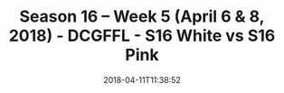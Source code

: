 ---
title: Season 16 – Week 5 (April 6 & 8, 2018) - DCGFFL - S16 White vs S16 Pink
teams-score:
- team: _teams/s16-white.md
  score: 0
- team: _teams/s16-pink.md
  score: 36
mvp: ''
game-ball: ''
season: 16
week: 5
date: '2018-04-11T11:38:52'
pageid: season-16-week-5-april-6-8-2018-6368-vs-6360
---